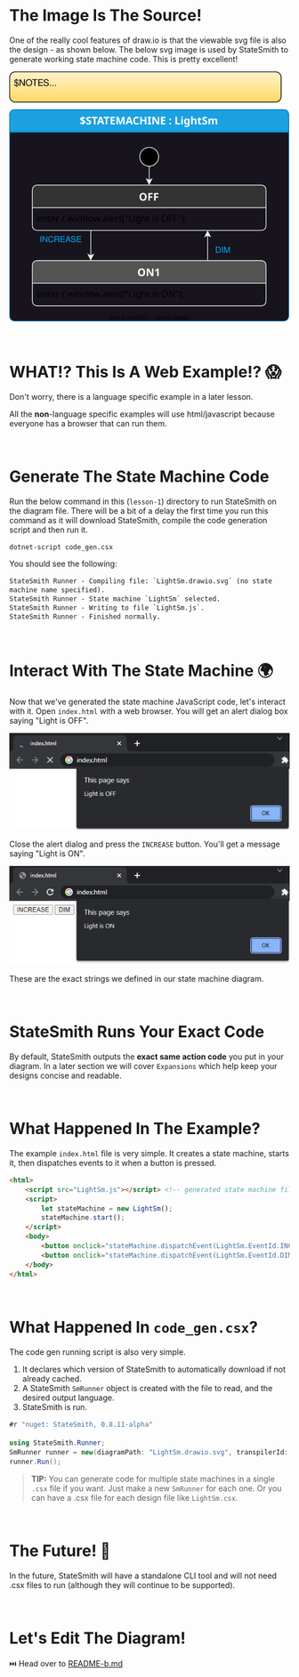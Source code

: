 # The Image Is The Source!
One of the really cool features of draw.io is that the viewable svg file is also the design - as shown below. The below svg image is used by StateSmith to generate working state machine code. This is pretty excellent!

![state machine design](./LightSm.drawio.svg)




<br>

# WHAT!? This Is A Web Example!? 😱
Don't worry, there is a language specific example in a later lesson.

All the **non**-language specific examples will use html/javascript because everyone has a browser that can run them.





<br>

# Generate The State Machine Code
Run the below command in this (`lesson-1`) directory to run StateSmith on the diagram file. There will be a bit of a delay the first time you run this command as it will download StateSmith, compile the code generation script and then run it.
```
dotnet-script code_gen.csx
```
You should see the following:
```
StateSmith Runner - Compiling file: `LightSm.drawio.svg` (no state machine name specified).
StateSmith Runner - State machine `LightSm` selected.
StateSmith Runner - Writing to file `LightSm.js`.
StateSmith Runner - Finished normally.
```





<br>

# Interact With The State Machine 🌍
Now that we've generated the state machine JavaScript code, let's interact with it.
Open `index.html` with a web browser. You will get an alert dialog box saying "Light is OFF".

![](docs/light-off-alert.png)

Close the alert dialog and press the `INCREASE` button. You'll get a message saying "Light is ON".

![](docs/light-on-alert.png)

These are the exact strings we defined in our state machine diagram.





<br>

# StateSmith Runs Your Exact Code
By default, StateSmith outputs the **exact same action code** you put in your diagram. In a later section we will cover `Expansions` which help keep your designs concise and readable.





<br>

# What Happened In The Example?
The example `index.html` file is very simple. It creates a state machine, starts it, then dispatches events to it when a button is pressed.

```html
<html>
    <script src="LightSm.js"></script> <!-- generated state machine file -->
    <script>
        let stateMachine = new LightSm();
        stateMachine.start();
    </script>
    <body>
        <button onclick="stateMachine.dispatchEvent(LightSm.EventId.INCREASE)">INCREASE</button>
        <button onclick="stateMachine.dispatchEvent(LightSm.EventId.DIM)">DIM</button>
    </body>
</html>
```





<br>

# What Happened In `code_gen.csx`?
The code gen running script is also very simple. 

1. It declares which version of StateSmith to automatically download if not already cached.
2. A StateSmith `SmRunner` object is created with the file to read, and the desired output language.
3. StateSmith is run.

```cs
#r "nuget: StateSmith, 0.8.11-alpha"

using StateSmith.Runner;
SmRunner runner = new(diagramPath: "LightSm.drawio.svg", transpilerId: TranspilerId.JavaScript);
runner.Run();
```

> **TIP:** You can generate code for multiple state machines in a single `.csx` file if you want. Just make a new `SmRunner` for each one. Or you can have a .csx file for each design file like `LightSm.csx`.



<br>

# The Future! 📅
In the future, StateSmith will have a standalone CLI tool and will not need .csx files to run (although they will continue to be supported).




<br>

# Let's Edit The Diagram!
⏭️ Head over to [README-b.md](./README-b.md)